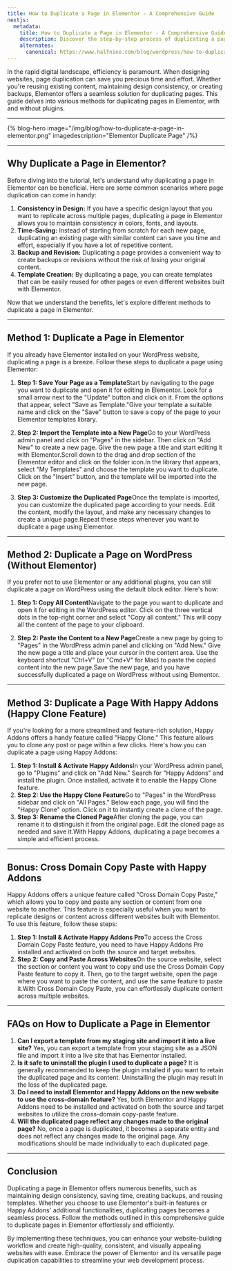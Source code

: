 ```yaml
---
title: How to Duplicate a Page in Elementor - A Comprehensive Guide
nextjs:
  metadata:
    title: How to Duplicate a Page in Elementor - A Comprehensive Guide - Halfnine
    description: Discover the step-by-step process of duplicating a page in Elementor through our comprehensive guide, simplifying your website building experience.
    alternates:
      canonical: https://www.halfnine.com/blog/wordpress/how-to-duplicate-a-page-in-elementor
---
```


In the rapid digital landscape, efficiency is paramount. When designing websites, page duplication can save you precious time and effort. Whether you're reusing existing content, maintaining design consistency, or creating backups, Elementor offers a seamless solution for duplicating pages. This guide delves into various methods for duplicating pages in Elementor, with and without plugins.

---

{% blog-hero image="/img/blog/how-to-duplicate-a-page-in-elementor.png" imagedescription="Elementor Duplicate Page" /%}

---

## Why Duplicate a Page in Elementor?

Before diving into the tutorial, let's understand why duplicating a page in Elementor can be beneficial. Here are some common scenarios where page duplication can come in handy:

1. **Consistency in Design:** If you have a specific design layout that you want to replicate across multiple pages, duplicating a page in Elementor allows you to maintain consistency in colors, fonts, and layouts.
2. **Time-Saving:** Instead of starting from scratch for each new page, duplicating an existing page with similar content can save you time and effort, especially if you have a lot of repetitive content.
3. **Backup and Revision:** Duplicating a page provides a convenient way to create backups or revisions without the risk of losing your original content.
4. **Template Creation:** By duplicating a page, you can create templates that can be easily reused for other pages or even different websites built with Elementor.

Now that we understand the benefits, let's explore different methods to duplicate a page in Elementor.

---

## Method 1: Duplicate a Page in Elementor

If you already have Elementor installed on your WordPress website, duplicating a page is a breeze. Follow these steps to duplicate a page using Elementor:

1. **Step 1: Save Your Page as a Template**Start by navigating to the page you want to duplicate and open it for editing in Elementor. Look for a small arrow next to the "Update" button and click on it. From the options that appear, select "Save as Template."Give your template a suitable name and click on the "Save" button to save a copy of the page to your Elementor templates library.

2. **Step 2: Import the Template into a New Page**Go to your WordPress admin panel and click on "Pages" in the sidebar. Then click on "Add New" to create a new page. Give the new page a title and start editing it with Elementor.Scroll down to the drag and drop section of the Elementor editor and click on the folder icon.In the library that appears, select "My Templates" and choose the template you want to duplicate. Click on the "Insert" button, and the template will be imported into the new page.

3. **Step 3: Customize the Duplicated Page**Once the template is imported, you can customize the duplicated page according to your needs. Edit the content, modify the layout, and make any necessary changes to create a unique page.Repeat these steps whenever you want to duplicate a page using Elementor.

---

## Method 2: Duplicate a Page on WordPress (Without Elementor)

If you prefer not to use Elementor or any additional plugins, you can still duplicate a page on WordPress using the default block editor. Here's how:

1. **Step 1: Copy All Content**Navigate to the page you want to duplicate and open it for editing in the WordPress editor. Click on the three vertical dots in the top-right corner and select "Copy all content." This will copy all the content of the page to your clipboard.

2. **Step 2: Paste the Content to a New Page**Create a new page by going to "Pages" in the WordPress admin panel and clicking on "Add New." Give the new page a title and place your cursor in the content area. Use the keyboard shortcut "Ctrl+V" (or "Cmd+V" for Mac) to paste the copied content into the new page.Save the new page, and you have successfully duplicated a page on WordPress without using Elementor.

---

## Method 3: Duplicate a Page With Happy Addons (Happy Clone Feature)

If you're looking for a more streamlined and feature-rich solution, Happy Addons offers a handy feature called "Happy Clone." This feature allows you to clone any post or page within a few clicks. Here's how you can duplicate a page using Happy Addons:

1. **Step 1: Install & Activate Happy Addons**In your WordPress admin panel, go to "Plugins" and click on "Add New." Search for "Happy Addons" and install the plugin. Once installed, activate it to enable the Happy Clone feature.
2. **Step 2: Use the Happy Clone Feature**Go to "Pages" in the WordPress sidebar and click on "All Pages." Below each page, you will find the "Happy Clone" option. Click on it to instantly create a clone of the page.
3. **Step 3: Rename the Cloned Page**After cloning the page, you can rename it to distinguish it from the original page. Edit the cloned page as needed and save it.With Happy Addons, duplicating a page becomes a simple and efficient process.

---

## Bonus: Cross Domain Copy Paste with Happy Addons

Happy Addons offers a unique feature called "Cross Domain Copy Paste," which allows you to copy and paste any section or content from one website to another. This feature is especially useful when you want to replicate designs or content across different websites built with Elementor. To use this feature, follow these steps:

1. **Step 1: Install & Activate Happy Addons Pro**To access the Cross Domain Copy Paste feature, you need to have Happy Addons Pro installed and activated on both the source and target websites.
2. **Step 2: Copy and Paste Across Websites**On the source website, select the section or content you want to copy and use the Cross Domain Copy Paste feature to copy it. Then, go to the target website, open the page where you want to paste the content, and use the same feature to paste it.With Cross Domain Copy Paste, you can effortlessly duplicate content across multiple websites.

---

## FAQs on How to Duplicate a Page in Elementor

1. **Can I export a template from my staging site and import it into a live site?** Yes, you can export a template from your staging site as a JSON file and import it into a live site that has Elementor installed.
2. **Is it safe to uninstall the plugin I used to duplicate a page?** It is generally recommended to keep the plugin installed if you want to retain the duplicated page and its content. Uninstalling the plugin may result in the loss of the duplicated page.
3. **Do I need to install Elementor and Happy Addons on the new website to use the cross-domain feature?** Yes, both Elementor and Happy Addons need to be installed and activated on both the source and target websites to utilize the cross-domain copy-paste feature.
4. **Will the duplicated page reflect any changes made to the original page?** No, once a page is duplicated, it becomes a separate entity and does not reflect any changes made to the original page. Any modifications should be made individually to each duplicated page.

---

## Conclusion

Duplicating a page in Elementor offers numerous benefits, such as maintaining design consistency, saving time, creating backups, and reusing templates. Whether you choose to use Elementor's built-in features or Happy Addons' additional functionalities, duplicating pages becomes a seamless process. Follow the methods outlined in this comprehensive guide to duplicate pages in Elementor effortlessly and efficiently.

By implementing these techniques, you can enhance your website-building workflow and create high-quality, consistent, and visually appealing websites with ease. Embrace the power of Elementor and its versatile page duplication capabilities to streamline your web development process.